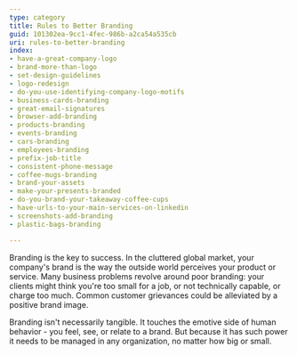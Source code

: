 ```yaml
---
type: category
title: Rules to Better Branding
guid: 101302ea-9cc1-4fec-986b-a2ca54a535cb
uri: rules-to-better-branding
index:
- have-a-great-company-logo
- brand-more-than-logo
- set-design-guidelines
- logo-redesign
- do-you-use-identifying-company-logo-motifs
- business-cards-branding
- great-email-signatures
- browser-add-branding
- products-branding
- events-branding
- cars-branding
- employees-branding
- prefix-job-title
- consistent-phone-message
- coffee-mugs-branding
- brand-your-assets
- make-your-presents-branded
- do-you-brand-your-takeaway-coffee-cups
- have-urls-to-your-main-services-on-linkedin
- screenshots-add-branding
- plastic-bags-branding

---
```


Branding is the key to success. In the cluttered global market, your company's brand is the way the outside world perceives your product or service. Many business problems revolve around poor branding: your clients might think you're too small for a job, or not technically capable, or charge too much. Common customer grievances could be alleviated by a positive brand image.

Branding isn't necessarily tangible. It touches the emotive side of human behavior - you feel, see, or relate to a brand. But because it has such power it needs to be managed in any organization, no matter how big or small.
